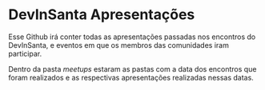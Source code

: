 
# DevInSanta Apresentações

Esse Github irá conter todas as apresentações passadas nos encontros do DevInSanta, e eventos em que
os membros das comunidades iram participar.

Dentro da pasta *meetups* estaram as pastas com a data dos encontros que foram realizados e as respectivas apresentações realizadas nessas datas.
